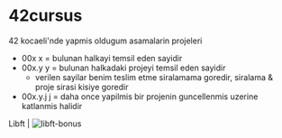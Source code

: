 # 42cursus

42 kocaeli'nde yapmis oldugum asamalarin projeleri
  - 00x  x = bulunan halkayi temsil eden sayidir
  - 00x.y y = bulunan halkadaki projeyi temsil eden sayidir
    - verilen sayilar benim teslim etme siralamama goredir, siralama & proje sirasi kisiye goredir
  - 00x.y.j j = daha once yapilmis bir projenin guncellenmis uzerine katlanmis halidir


Libft | ![libft-bonus]([./badges/libftm.png](https://github.com/byaliego/42-project-badges/blob/main/badges/libftm.png))
